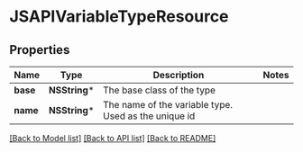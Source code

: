# JSAPIVariableTypeResource

## Properties
Name | Type | Description | Notes
------------ | ------------- | ------------- | -------------
**base** | **NSString*** | The base class of the type | 
**name** | **NSString*** | The name of the variable type. Used as the unique id | 

[[Back to Model list]](../README.md#documentation-for-models) [[Back to API list]](../README.md#documentation-for-api-endpoints) [[Back to README]](../README.md)


